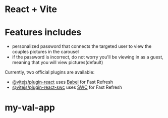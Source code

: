 # React + Vite

# Features includes
- personalized password that connects the targeted user to view the couples pictures in the carousel
- if the password is incorrect, do not worry you'll be viewing in as a guest, meaning that you will view pictures(default)



Currently, two official plugins are available:

- [@vitejs/plugin-react](https://github.com/vitejs/vite-plugin-react/blob/main/packages/plugin-react/README.md) uses [Babel](https://babeljs.io/) for Fast Refresh
- [@vitejs/plugin-react-swc](https://github.com/vitejs/vite-plugin-react-swc) uses [SWC](https://swc.rs/) for Fast Refresh
# my-val-app
